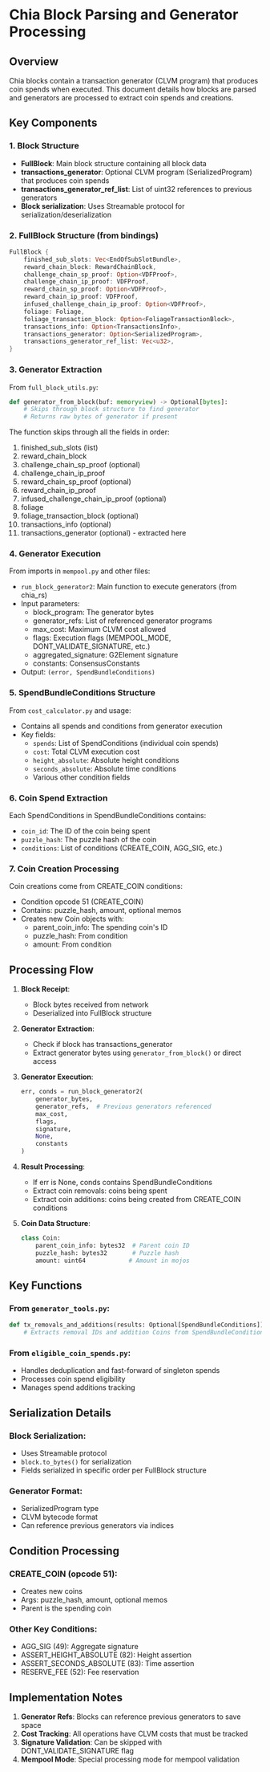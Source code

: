 # Chia Block Parsing and Generator Processing

## Overview
Chia blocks contain a transaction generator (CLVM program) that produces coin spends when executed. This document details how blocks are parsed and generators are processed to extract coin spends and creations.

## Key Components

### 1. Block Structure
- **FullBlock**: Main block structure containing all block data
- **transactions_generator**: Optional CLVM program (SerializedProgram) that produces coin spends
- **transactions_generator_ref_list**: List of uint32 references to previous generators
- **Block serialization**: Uses Streamable protocol for serialization/deserialization

### 2. FullBlock Structure (from bindings)
```rust
FullBlock {
    finished_sub_slots: Vec<EndOfSubSlotBundle>,
    reward_chain_block: RewardChainBlock,
    challenge_chain_sp_proof: Option<VDFProof>,
    challenge_chain_ip_proof: VDFProof,
    reward_chain_sp_proof: Option<VDFProof>,
    reward_chain_ip_proof: VDFProof,
    infused_challenge_chain_ip_proof: Option<VDFProof>,
    foliage: Foliage,
    foliage_transaction_block: Option<FoliageTransactionBlock>,
    transactions_info: Option<TransactionsInfo>,
    transactions_generator: Option<SerializedProgram>,
    transactions_generator_ref_list: Vec<u32>,
}
```

### 3. Generator Extraction
From `full_block_utils.py`:
```python
def generator_from_block(buf: memoryview) -> Optional[bytes]:
    # Skips through block structure to find generator
    # Returns raw bytes of generator if present
```

The function skips through all the fields in order:
1. finished_sub_slots (list)
2. reward_chain_block
3. challenge_chain_sp_proof (optional)
4. challenge_chain_ip_proof
5. reward_chain_sp_proof (optional)
6. reward_chain_ip_proof
7. infused_challenge_chain_ip_proof (optional)
8. foliage
9. foliage_transaction_block (optional)
10. transactions_info (optional)
11. transactions_generator (optional) - extracted here

### 4. Generator Execution
From imports in `mempool.py` and other files:
- `run_block_generator2`: Main function to execute generators (from chia_rs)
- Input parameters:
  - block_program: The generator bytes
  - generator_refs: List of referenced generator programs
  - max_cost: Maximum CLVM cost allowed
  - flags: Execution flags (MEMPOOL_MODE, DONT_VALIDATE_SIGNATURE, etc.)
  - aggregated_signature: G2Element signature
  - constants: ConsensusConstants
- Output: `(error, SpendBundleConditions)`

### 5. SpendBundleConditions Structure
From `cost_calculator.py` and usage:
- Contains all spends and conditions from generator execution
- Key fields:
  - `spends`: List of SpendConditions (individual coin spends)
  - `cost`: Total CLVM execution cost
  - `height_absolute`: Absolute height conditions
  - `seconds_absolute`: Absolute time conditions
  - Various other condition fields

### 6. Coin Spend Extraction
Each SpendConditions in SpendBundleConditions contains:
- `coin_id`: The ID of the coin being spent
- `puzzle_hash`: The puzzle hash of the coin
- `conditions`: List of conditions (CREATE_COIN, AGG_SIG, etc.)

### 7. Coin Creation Processing
Coin creations come from CREATE_COIN conditions:
- Condition opcode 51 (CREATE_COIN)
- Contains: puzzle_hash, amount, optional memos
- Creates new Coin objects with:
  - parent_coin_info: The spending coin's ID
  - puzzle_hash: From condition
  - amount: From condition

## Processing Flow

1. **Block Receipt**: 
   - Block bytes received from network
   - Deserialized into FullBlock structure

2. **Generator Extraction**:
   - Check if block has transactions_generator
   - Extract generator bytes using `generator_from_block()` or direct access

3. **Generator Execution**:
   ```python
   err, conds = run_block_generator2(
       generator_bytes,
       generator_refs,  # Previous generators referenced
       max_cost,
       flags,
       signature,
       None,
       constants
   )
   ```

4. **Result Processing**:
   - If err is None, conds contains SpendBundleConditions
   - Extract coin removals: coins being spent
   - Extract coin additions: coins being created from CREATE_COIN conditions

5. **Coin Data Structure**:
   ```python
   class Coin:
       parent_coin_info: bytes32  # Parent coin ID
       puzzle_hash: bytes32       # Puzzle hash
       amount: uint64            # Amount in mojos
   ```

## Key Functions

### From `generator_tools.py`:
```python
def tx_removals_and_additions(results: Optional[SpendBundleConditions]) -> tuple[list[bytes32], list[Coin]]:
    # Extracts removal IDs and addition Coins from SpendBundleConditions
```

### From `eligible_coin_spends.py`:
- Handles deduplication and fast-forward of singleton spends
- Processes coin spend eligibility
- Manages spend additions tracking

## Serialization Details

### Block Serialization:
- Uses Streamable protocol
- `block.to_bytes()` for serialization
- Fields serialized in specific order per FullBlock structure

### Generator Format:
- SerializedProgram type
- CLVM bytecode format
- Can reference previous generators via indices

## Condition Processing

### CREATE_COIN (opcode 51):
- Creates new coins
- Args: puzzle_hash, amount, optional memos
- Parent is the spending coin

### Other Key Conditions:
- AGG_SIG (49): Aggregate signature
- ASSERT_HEIGHT_ABSOLUTE (82): Height assertion
- ASSERT_SECONDS_ABSOLUTE (83): Time assertion
- RESERVE_FEE (52): Fee reservation

## Implementation Notes

1. **Generator Refs**: Blocks can reference previous generators to save space
2. **Cost Tracking**: All operations have CLVM costs that must be tracked
3. **Signature Validation**: Can be skipped with DONT_VALIDATE_SIGNATURE flag
4. **Mempool Mode**: Special processing mode for mempool validation 